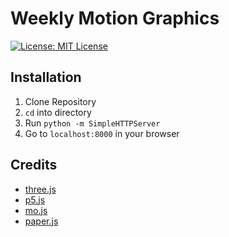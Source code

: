 # Weekly Motion Graphics

[![License: MIT License](https://img.shields.io/github/license/mashape/apistatus.svg)](https://opensource.org/licenses/MIT)

## Installation
1. Clone Repository
2. `cd` into directory
3. Run `python -m SimpleHTTPServer`
4. Go to `localhost:8000` in your browser

## Credits
- [three.js](https://p5js.org/)
- [p5.js](https://p5js.org/)
- [mo.js](http://mojs.io/)
- [paper.js](http://paperjs.org/)